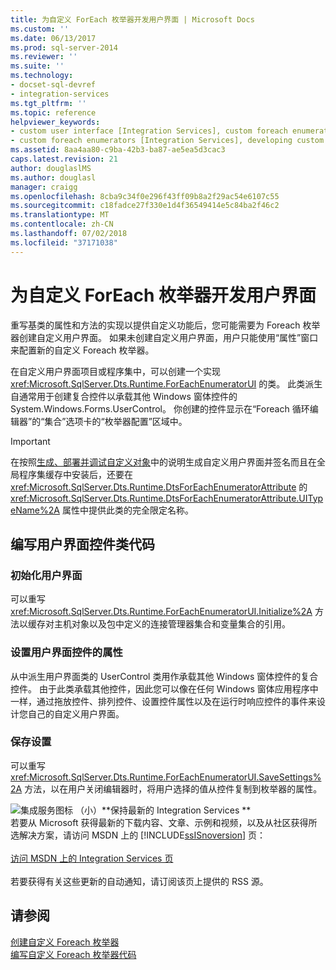 ```yaml
---
title: 为自定义 ForEach 枚举器开发用户界面 | Microsoft Docs
ms.custom: ''
ms.date: 06/13/2017
ms.prod: sql-server-2014
ms.reviewer: ''
ms.suite: ''
ms.technology:
- docset-sql-devref
- integration-services
ms.tgt_pltfrm: ''
ms.topic: reference
helpviewer_keywords:
- custom user interface [Integration Services], custom foreach enumerators
- custom foreach enumerators [Integration Services], developing custom user interface
ms.assetid: 8aa4aa80-c9ba-42b3-ba87-ae5ea5d3cac3
caps.latest.revision: 21
author: douglaslMS
ms.author: douglasl
manager: craigg
ms.openlocfilehash: 8cba9c34f0e296f43ff09b8a2f29ac54e6107c55
ms.sourcegitcommit: c18fadce27f330e1d4f36549414e5c84ba2f46c2
ms.translationtype: MT
ms.contentlocale: zh-CN
ms.lasthandoff: 07/02/2018
ms.locfileid: "37171038"
---
```

# <a name="developing-a-user-interface-for-a-custom-foreach-enumerator"></a>为自定义 ForEach 枚举器开发用户界面
  重写基类的属性和方法的实现以提供自定义功能后，您可能需要为 Foreach 枚举器创建自定义用户界面。 如果未创建自定义用户界面，用户只能使用“属性”窗口来配置新的自定义 Foreach 枚举器。  
  
 在自定义用户界面项目或程序集中，可以创建一个实现 <xref:Microsoft.SqlServer.Dts.Runtime.ForEachEnumeratorUI> 的类。 此类派生自通常用于创建复合控件以承载其他 Windows 窗体控件的 System.Windows.Forms.UserControl。 你创建的控件显示在“Foreach 循环编辑器”的“集合”选项卡的“枚举器配置”区域中。  
  
> [!IMPORTANT]  
>  在按照[生成、部署并调试自定义对象](../building-deploying-and-debugging-custom-objects.md)中的说明生成自定义用户界面并签名而且在全局程序集缓存中安装后，还要在<xref:Microsoft.SqlServer.Dts.Runtime.DtsForEachEnumeratorAttribute> 的 <xref:Microsoft.SqlServer.Dts.Runtime.DtsForEachEnumeratorAttribute.UITypeName%2A> 属性中提供此类的完全限定名称。  
  
## <a name="coding-the-user-interface-control-class"></a>编写用户界面控件类代码  
  
### <a name="initializing-the-user-interface"></a>初始化用户界面  
 可以重写 <xref:Microsoft.SqlServer.Dts.Runtime.ForEachEnumeratorUI.Initialize%2A> 方法以缓存对主机对象以及包中定义的连接管理器集合和变量集合的引用。  
  
### <a name="setting-properties-on-the-user-interface-control"></a>设置用户界面控件的属性  
 从中派生用户界面类的 UserControl 类用作承载其他 Windows 窗体控件的复合控件。 由于此类承载其他控件，因此您可以像在任何 Windows 窗体应用程序中一样，通过拖放控件、排列控件、设置控件属性以及在运行时响应控件的事件来设计您自己的自定义用户界面。  
  
### <a name="saving-settings"></a>保存设置  
 可以重写 <xref:Microsoft.SqlServer.Dts.Runtime.ForEachEnumeratorUI.SaveSettings%2A> 方法，以在用户关闭编辑器时，将用户选择的值从控件复制到枚举器的属性。  
  
![集成服务图标 （小）](../../media/dts-16.gif "Integration Services 图标 （小）")**保持最新的 Integration Services  **<br /> 若要从 Microsoft 获得最新的下载内容、文章、示例和视频，以及从社区获得所选解决方案，请访问 MSDN 上的 [!INCLUDE[ssISnoversion](../../../includes/ssisnoversion-md.md)] 页：<br /><br /> [访问 MSDN 上的 Integration Services 页](http://go.microsoft.com/fwlink/?LinkId=136655)<br /><br /> 若要获得有关这些更新的自动通知，请订阅该页上提供的 RSS 源。  
  
## <a name="see-also"></a>请参阅  
 [创建自定义 Foreach 枚举器](creating-a-custom-foreach-enumerator.md)   
 [编写自定义 Foreach 枚举器代码](coding-a-custom-foreach-enumerator.md)  
  
  
